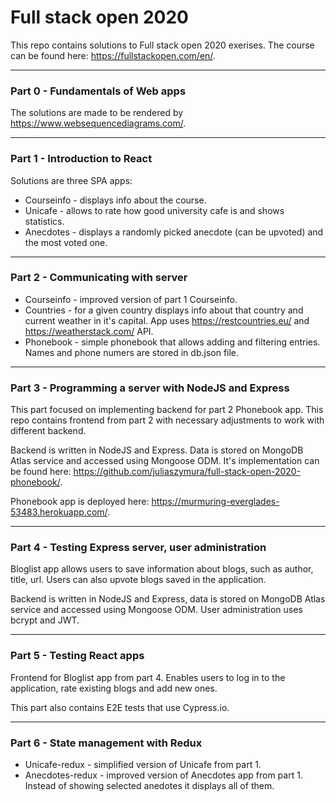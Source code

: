 # Full stack open 2020

This repo contains solutions to Full stack open 2020 exerises. The course can be found here: https://fullstackopen.com/en/.

---

### Part 0 - Fundamentals of Web apps

The solutions are made to be rendered by https://www.websequencediagrams.com/.

---

### Part 1 - Introduction to React

Solutions are three SPA apps:

- Courseinfo - displays info about the course.
- Unicafe - allows to rate how good university cafe is and shows statistics.
- Anecdotes - displays a randomly picked anecdote (can be upvoted) and the most voted one.

---

### Part 2 - Communicating with server

- Courseinfo - improved version of part 1 Courseinfo.
- Countries - for a given country displays info about that country and current weather in it's capital. App uses https://restcountries.eu/ and https://weatherstack.com/ API.
- Phonebook - simple phonebook that allows adding and filtering entries. Names and phone numers are stored in db.json file.

---

### Part 3 - Programming a server with NodeJS and Express

This part focused on implementing backend for part 2 Phonebook app. This repo contains frontend from part 2 with necessary adjustments to work with different backend.

Backend is written in NodeJS and Express. Data is stored on MongoDB Atlas service and accessed using Mongoose ODM. It's implementation can be found here: https://github.com/juliaszymura/full-stack-open-2020-phonebook/.

Phonebook app is deployed here: https://murmuring-everglades-53483.herokuapp.com/.

---

### Part 4 - Testing Express server, user administration

Bloglist app allows users to save information about blogs, such as author, title, url. Users can also upvote blogs saved in the application.

Backend is written in NodeJS and Express, data is stored on MongoDB Atlas service and accessed using Mongoose ODM. User administration uses bcrypt and JWT.

---

### Part 5 - Testing React apps

Frontend for Bloglist app from part 4. Enables users to log in to the application, rate existing blogs and add new ones.

This part also contains E2E tests that use Cypress.io.

---

### Part 6 - State management with Redux

- Unicafe-redux - simplified version of Unicafe from part 1.
- Anecdotes-redux - improved version of Anecdotes app from part 1. Instead of showing selected anedotes it displays all of them.
